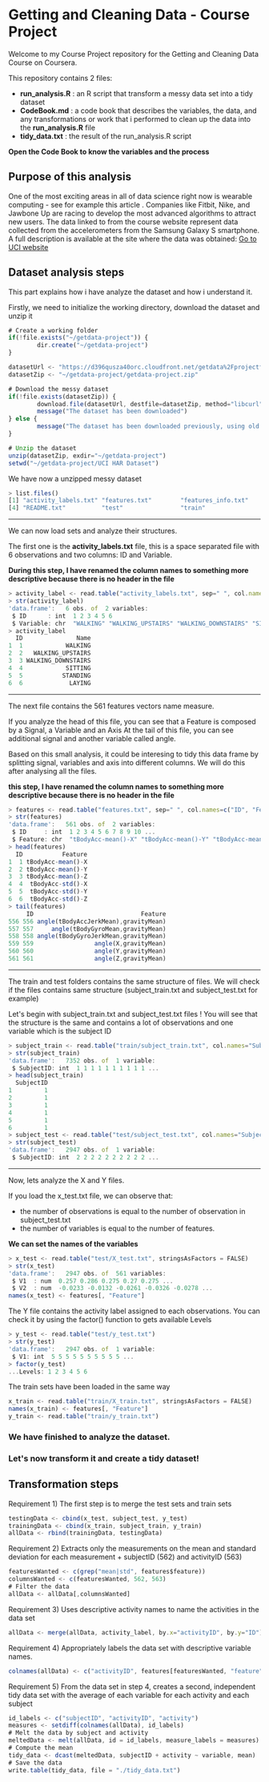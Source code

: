 # Getting and Cleaning Data - Course Project

Welcome to my Course Project repository for the Getting and Cleaning Data Course on Coursera.

This repository contains 2 files:

* __run_analysis.R__ : an R script that transform a messy data set into a tidy dataset
* __CodeBook.md__ : a code book that describes the variables, the data, and any transformations or work that i performed to clean up the data into the **run_analysis.R** file
* __tidy_data.txt__ : the result of the run_analysis.R script

__Open the Code Book to know the variables and the process__

## Purpose of this analysis

One of the most exciting areas in all of data science right now is wearable computing - see for example this article . 
Companies like Fitbit, Nike, and Jawbone Up are racing to develop the most advanced algorithms to attract new users. 
The data linked to from the course website represent data collected from the accelerometers from the Samsung Galaxy S smartphone. 
A full description is available at the site where the data was obtained: [Go to UCI website](http://archive.ics.uci.edu/ml/datasets/Human+Activity+Recognition+Using+Smartphones)


## Dataset analysis steps

This part explains how i have analyze the dataset and how i understand it.

Firstly, we need to initialize the working directory, download the dataset and unzip it

```javascript
# Create a working folder
if(!file.exists("~/getdata-project")) { 
        dir.create("~/getdata-project") 
}

datasetUrl <- "https://d396qusza40orc.cloudfront.net/getdata%2Fprojectfiles%2FUCI%20HAR%20Dataset.zip"
datasetZip <- "~/getdata-project/getdata-project.zip"

# Download the messy dataset
if(!file.exists(datasetZip)) {
        download.file(datasetUrl, destfile=datasetZip, method="libcurl", mode="wb")
        message("The dataset has been downloaded")
} else { 
        message("The dataset has been downloaded previously, using old dataset")
}

# Unzip the dataset
unzip(datasetZip, exdir="~/getdata-project")
setwd("~/getdata-project/UCI HAR Dataset")
```

We have now a unzipped messy dataset

```javascript
> list.files()
[1] "activity_labels.txt" "features.txt"        "features_info.txt"  
[4] "README.txt"          "test"                "train"              
```

---

We can now load sets and analyze their structures.

The first one is the __activity_labels.txt__ file, this is a space separated file with 6 observations and two columns: ID and Variable. 

__During this step, I have renamed the column names to something more descriptive because there is no header in the file__

```javascript
> activity_label <- read.table("activity_labels.txt", sep=" ", col.names=c("ID", "Variable"), stringsAsFactors = FALSE)
> str(activity_label)
'data.frame':	6 obs. of  2 variables:
 $ ID      : int  1 2 3 4 5 6
 $ Variable: chr  "WALKING" "WALKING_UPSTAIRS" "WALKING_DOWNSTAIRS" "SITTING" ...
> activity_label
  ID               Name
1  1            WALKING
2  2   WALKING_UPSTAIRS
3  3 WALKING_DOWNSTAIRS
4  4            SITTING
5  5           STANDING
6  6             LAYING

```

---

The next file contains the 561 features vectors name measure. 

If you analyze the head of this file, you can see that a Feature is composed by a Signal, a Variable and an Axis
At the tail of this file, you can see additional signal and another variable called angle.

Based on this small analysis, it could be interesing to tidy this data frame by splitting signal, variables and axis into different columns. 
We will do this after analysing all the files.

__this step, I have renamed the column names to something more descriptive because there is no header in the file__

```javascript
> features <- read.table("features.txt", sep=" ", col.names=c("ID", "Feature"), stringsAsFactors = FALSE)
> str(features)
'data.frame':	561 obs. of  2 variables:
 $ ID     : int  1 2 3 4 5 6 7 8 9 10 ...
 $ Feature: chr  "tBodyAcc-mean()-X" "tBodyAcc-mean()-Y" "tBodyAcc-mean()-Z" "tBodyAcc-std()-X" 
> head(features)
  ID           Feature
1  1 tBodyAcc-mean()-X
2  2 tBodyAcc-mean()-Y
3  3 tBodyAcc-mean()-Z
4  4  tBodyAcc-std()-X
5  5  tBodyAcc-std()-Y
6  6  tBodyAcc-std()-Z
> tail(features)
     ID                              Feature
556 556 angle(tBodyAccJerkMean),gravityMean)
557 557     angle(tBodyGyroMean,gravityMean)
558 558 angle(tBodyGyroJerkMean,gravityMean)
559 559                 angle(X,gravityMean)
560 560                 angle(Y,gravityMean)
561 561                 angle(Z,gravityMean)
```

---

The train and test folders contains the same structure of files. We will check if the files contains same structure (subject_train.txt and subject_test.txt for example)

Let's begin with subject_train.txt and subject_test.txt files !
You will see that the structure is the same and contains a lot of observations and one variable which is the subject ID

```javascript
> subject_train <- read.table("train/subject_train.txt", col.names="SubjectID")
> str(subject_train)
'data.frame':	7352 obs. of  1 variable:
 $ SubjectID: int  1 1 1 1 1 1 1 1 1 1 ...
> head(subject_train)
  SubjectID
1         1
2         1
3         1
4         1
5         1
6         1
> subject_test <- read.table("test/subject_test.txt", col.names="SubjectID")
> str(subject_test)
'data.frame':	2947 obs. of  1 variable:
 $ SubjectID: int  2 2 2 2 2 2 2 2 2 2 ...
```

---

Now, lets analyze the X and Y files.

If you load the x_test.txt file, we can observe that:
* the number of observations is equal to the number of observation in subject_test.txt
* the number of variables is equal to the number of features.

__We can set the names of the variables__

```javascript
> x_test <- read.table("test/X_test.txt", stringsAsFactors = FALSE)
> str(x_test)
'data.frame':	2947 obs. of  561 variables:
 $ V1  : num  0.257 0.286 0.275 0.27 0.275 ...
 $ V2  : num  -0.0233 -0.0132 -0.0261 -0.0326 -0.0278 ...
names(x_test) <- features[, "Feature"]
```

The Y file contains the activity label assigned to each observations. You can check it by using the factor() function to gets available Levels

```javascript
> y_test <- read.table("test/y_test.txt")
> str(y_test)
'data.frame':	2947 obs. of  1 variable:
 $ V1: int  5 5 5 5 5 5 5 5 5 5 ...
> factor(y_test)
...Levels: 1 2 3 4 5 6
```

The train sets have been loaded in the same way

```javascript
x_train <- read.table("train/X_train.txt", stringsAsFactors = FALSE)
names(x_train) <- features[, "Feature"]
y_train <- read.table("train/y_train.txt")
```

### We have finished to analyze the dataset. 

### Let's now transform it and create a tidy dataset!

## Transformation steps 

Requirement 1) The first step is to merge the test sets and train sets

```javascript
testingData <- cbind(x_test, subject_test, y_test)
trainingData <- cbind(x_train, subject_train, y_train)
allData <- rbind(trainingData, testingData)
```

Requirement 2) Extracts only the measurements on the mean and standard deviation for each measurement + subjectID (562) and activityID (563)

```javascript
featuresWanted <- c(grep("mean|std", features$feature))
columnsWanted <- c(featuresWanted, 562, 563)
# Filter the data
allData <- allData[,columnsWanted]
```

Requirement 3) Uses descriptive activity names to name the activities in the data set

```javascript
allData <- merge(allData, activity_label, by.x="activityID", by.y="ID")
```

Requirement 4) Appropriately labels the data set with descriptive variable names.

```javascript
colnames(allData) <- c("activityID", features[featuresWanted, "feature"], "subjectID", "activity")
```

Requirement 5) From the data set in step 4, creates a second, independent  tidy data set with the average of each variable for each activity and each subject

```javascript
id_labels <- c("subjectID", "activityID", "activity")
measures <- setdiff(colnames(allData), id_labels)
# Melt the data by subject and activity
meltedData <- melt(allData, id = id_labels, measure_labels = measures)
# Compute the mean
tidy_data <- dcast(meltedData, subjectID + activity ~ variable, mean)
# Save the data
write.table(tidy_data, file = "./tidy_data.txt")
```
